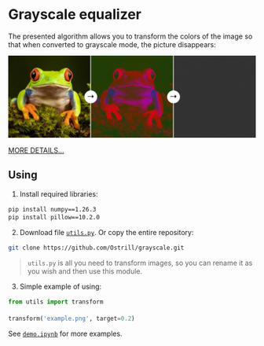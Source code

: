 # Grayscale equalizer

The presented algorithm allows you to transform the colors of the image so that when converted to grayscale mode, the picture disappears:

![example](docs/assets/example.png)

 [MORE DETAILS...](https://github.com/Ostrill/grayscale/blob/main/docs/EN/info.md)


## Using
1. Install required libraries:
```bash
pip install numpy==1.26.3
pip install pillow==10.2.0
```

2. Download file [`utils.py`](https://github.com/Ostrill/grayscale/blob/main/utils.py). Or copy the entire repository:
```bash
git clone https://github.com/Ostrill/grayscale.git
```
> `utils.py` is all you need to transform images, so you can rename it as you wish and then use this module.

3. Simple example of using:
```Python
from utils import transform

transform('example.png', target=0.2)
```

See [`demo.ipynb`](https://github.com/Ostrill/grayscale/blob/main/docs/EN/demo.ipynb) for more examples.